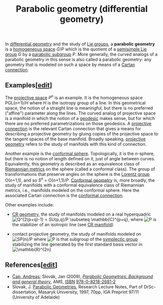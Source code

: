 ﻿---
lastrevid: 585980528
pageid: 30556018
canonicalurl: http://en.wikipedia.org/wiki/Parabolic_geometry_(differential_geometry)
title: Parabolic geometry (differential geometry)
editurl: http://en.wikipedia.org/w/index.php?title=Parabolic_geometry_(differential_geometry)&action=edit
length: 3041
contentmodel: wikitext
pagelanguage: en
touched: 2015-02-14T13:05:20Z
ns: 0
fullurl: http://en.wikipedia.org/wiki/Parabolic_geometry_(differential_geometry)
---

<p>In <a href="/wiki/Differential_geometry" title="Differential geometry">differential geometry</a> and the study of <a href="/wiki/Lie_group" title="Lie group">Lie groups</a>, a <b>parabolic geometry</b> is a <a href="/wiki/Homogeneous_space" title="Homogeneous space">homogeneous space</a> <i>G</i>/<i>P</i> which is the quotient of a <a href="/wiki/Semisimple_Lie_group" title="Semisimple Lie group" class="mw-redirect">semisimple Lie group</a> <i>G</i> by a <a href="/wiki/Parabolic_subgroup" title="Parabolic subgroup" class="mw-redirect">parabolic subgroup</a> <i>P</i>.  More generally, the curved analogs of a parabolic geometry in this sense is also called a parabolic geometry: any geometry that is modeled on such a space by means of a <a href="/wiki/Cartan_connection" title="Cartan connection">Cartan connection</a>.
</p>
<h2><span class="mw-headline" id="Examples">Examples</span><span class="mw-editsection"><span class="mw-editsection-bracket">[</span><a href="/w/index.php?title=Parabolic_geometry_(differential_geometry)&amp;action=edit&amp;section=1" title="Edit section: Examples">edit</a><span class="mw-editsection-bracket">]</span></span></h2>
<p>The <a href="/wiki/Projective_space" title="Projective space">projective space</a> <i>P</i><sup><i>n</i></sup> is an example.  It is the homogeneous space PGL(<i>n</i>+1)/<i>H</i> where <i>H</i> is the isotropy group of a line.  In this geometrical space, the notion of a straight line is meaningful, but there is no preferred ("affine") parameter along the lines.  The curved analog of projective space is a manifold in which the notion of a <a href="/wiki/Geodesic" title="Geodesic">geodesic</a> makes sense, but for which there are no preferred parametrizations on those geodesics.  A <a href="/wiki/Projective_connection" title="Projective connection">projective connection</a> is the relevant Cartan connection that gives a means for describing a projective geometry by gluing copies of the projective space to the tangent spaces of the base manifold.  Broadly speaking, <a href="/wiki/Projective_geometry" title="Projective geometry">projective geometry</a> refers to the study of manifolds with this kind of connection.
</p><p>Another example is the <a href="/wiki/Conformal_geometry" title="Conformal geometry">conformal sphere</a>.  Topologically, it is the <i>n</i>-sphere, but there is no notion of length defined on it, just of angle between curves.  Equivalently, this geometry is described as an equivalence class of <a href="/wiki/Riemannian_metric" title="Riemannian metric" class="mw-redirect">Riemannian metrics</a> on the sphere (called a conformal class).  The group of transformations that preserve angles on the sphere is the <a href="/wiki/Lorentz_group" title="Lorentz group">Lorentz group</a> O(<i>n</i>+1,1), and so <i>S</i><sup><i>n</i></sup> = O(<i>n</i>+1,1)/<i>P</i>.  <a href="/wiki/Conformal_geometry" title="Conformal geometry">Conformal geometry</a> is, more broadly, the study of manifolds with a conformal equivalence class of Riemannian metrics, i.e., manifolds modeled on the conformal sphere.  Here the associated Cartan connection is the <a href="/wiki/Conformal_connection" title="Conformal connection">conformal connection</a>.
</p><p>Other examples include:
</p>
<ul><li> <a href="/wiki/CR_geometry" title="CR geometry" class="mw-redirect">CR geometry</a>, the study of manifolds modeled on a real hyperquadric <img class="mwe-math-fallback-image-inline tex" alt="Q^{2(p+q)-1} = SU(p,q)/P \subseteq \mathbb{C}^{p+q}" src="//upload.wikimedia.org/math/4/d/5/4d5d495990361773a0e59402a176227c.png" />, where <img class="mwe-math-fallback-image-inline tex" alt="P" src="//upload.wikimedia.org/math/4/4/c/44c29edb103a2872f519ad0c9a0fdaaa.png" /> is the stabilizer of an isotropic line (see <a href="/wiki/CR_manifold" title="CR manifold">CR manifold</a>)</li></ul>
<ul><li> contact projective geometry, the study of manifolds modeled on <img class="mwe-math-fallback-image-inline tex" alt="SP(n)/P" src="//upload.wikimedia.org/math/2/f/7/2f7bfc12817a082a0392e3d0446e544b.png" /> where <img class="mwe-math-fallback-image-inline tex" alt="P" src="//upload.wikimedia.org/math/4/4/c/44c29edb103a2872f519ad0c9a0fdaaa.png" /> is that subgroup of the <a href="/wiki/Symplectic_group" title="Symplectic group">symplectic group</a> stabilizing the line generated by the first standard basis vector in <img class="mwe-math-fallback-image-inline tex" alt=" \mathbb{R}^{2n}" src="//upload.wikimedia.org/math/7/1/d/71df55e551f1f2fc173b4c7cf4e9cf37.png" /></li></ul>
<h2><span class="mw-headline" id="References">References</span><span class="mw-editsection"><span class="mw-editsection-bracket">[</span><a href="/w/index.php?title=Parabolic_geometry_(differential_geometry)&amp;action=edit&amp;section=2" title="Edit section: References">edit</a><span class="mw-editsection-bracket">]</span></span></h2>
<ul><li> <span id="CITEREF.C4.8CapSlov.C3.A1k2009" class="citation"><a href="/w/index.php?title=Andreas_%C4%8Cap&amp;action=edit&amp;redlink=1" class="new" title="Andreas Čap (page does not exist)">Čap, Andreas</a>; Slovák, Jan (2009), <a rel="nofollow" class="external text" href="http://books.google.com/books/about/Parabolic_Geometries_Background_and_gene.html?id=G4Ot397nWsQC"><i>Parabolic Geometries: Background and general theory</i></a>, AMS, <a href="/wiki/International_Standard_Book_Number" title="International Standard Book Number">ISBN</a>&#160;<a href="/wiki/Special:BookSources/978-0-8218-2681-2" title="Special:BookSources/978-0-8218-2681-2">978-0-8218-2681-2</a></span><span title="ctx_ver=Z39.88-2004&amp;rfr_id=info%3Asid%2Fen.wikipedia.org%3AParabolic+geometry+%28differential+geometry%29&amp;rft.au=%C4%8Cap%2C+Andreas&amp;rft.aufirst=Andreas&amp;rft.aulast=%C4%8Cap&amp;rft.au=Slov%C3%A1k%2C+Jan&amp;rft.btitle=Parabolic+Geometries%3A+Background+and+general+theory&amp;rft.date=2009&amp;rft.genre=book&amp;rft_id=http%3A%2F%2Fbooks.google.com%2Fbooks%2Fabout%2FParabolic_Geometries_Background_and_gene.html%3Fid%3DG4Ot397nWsQC&amp;rft.isbn=978-0-8218-2681-2&amp;rft.pub=AMS&amp;rft_val_fmt=info%3Aofi%2Ffmt%3Akev%3Amtx%3Abook" class="Z3988"><span style="display:none;">&#160;</span></span></li>
<li> Slovak, J. <a rel="nofollow" class="external text" href="http://www.math.muni.cz/~slovak/ftp/papers/drsc.ps">Parabolic Geometries</a>, Research Lecture Notes, Part of DrSc-dissertation, Masaryk University, 1997, 70pp, IGA Preprint 97/11 (University of Adelaide)</li></ul>
